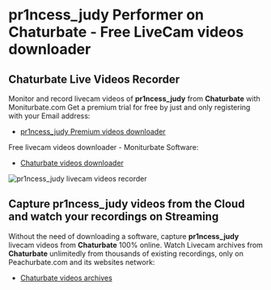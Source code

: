 # pr1ncess_judy Performer on Chaturbate - Free LiveCam videos downloader

## Chaturbate Live Videos Recorder

Monitor and record livecam videos of **pr1ncess_judy** from **Chaturbate** with Moniturbate.com
Get a premium trial for free by just and only registering with your Email address:
* [pr1ncess_judy Premium videos downloader](https://moniturbate.com/request-demo-licence-key.html)

Free livecam videos downloader - Moniturbate Software:
* [Chaturbate videos downloader](https://moniturbate.com/moniturbate-download-software.html)

![pr1ncess_judy livecam videos recorder](https://peachurnet.com/templates/moniturbate-software.png)


## Capture pr1ncess_judy videos from the Cloud and watch your recordings on Streaming

Without the need of downloading a software, capture **pr1ncess_judy** livecam videos from **Chaturbate** 100% online.
Watch Livecam archives from **Chaturbate** unlimitedly from thousands of existing recordings, only on Peachurbate.com and its websites network:
* [Chaturbate videos archives](https://peachurnet.com/)
